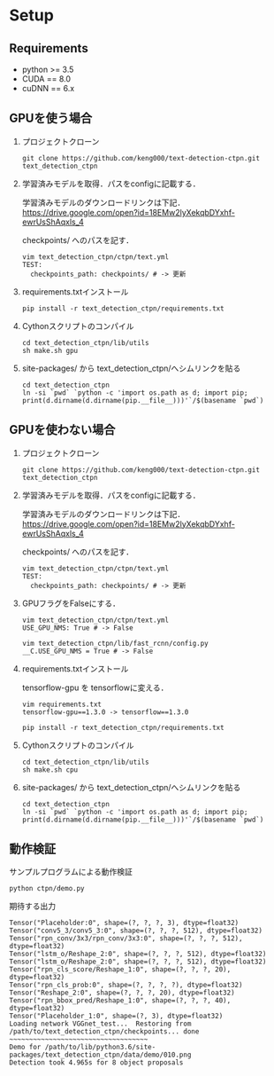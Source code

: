 # Setup
## Requirements
* python >= 3.5  
* CUDA == 8.0  
* cuDNN == 6.x 

## GPUを使う場合

1. プロジェクトクローン

    ```
    git clone https://github.com/keng000/text-detection-ctpn.git text_detection_ctpn
    ```

1. 学習済みモデルを取得．パスをconfigに記載する．

	学習済みモデルのダウンロードリンクは下記．  
	https://drive.google.com/open?id=18EMw2lyXekqbDYxhf-ewrUsShAqxls_4
    
	checkpoints/ へのパスを記す．

    ```
    vim text_detection_ctpn/ctpn/text.yml
    TEST:
      checkpoints_path: checkpoints/ # -> 更新
    ```

1. requirements.txtインストール

    ```
    pip install -r text_detection_ctpn/requirements.txt
    ```

1. Cythonスクリプトのコンパイル
    
    ```
    cd text_detection_ctpn/lib/utils
    sh make.sh gpu
    ```

1. site-packages/ から text_detection_ctpn/へシムリンクを貼る
	
	```
	cd text_detection_ctpn
	ln -si `pwd` `python -c 'import os.path as d; import pip; print(d.dirname(d.dirname(pip.__file__)))'`/$(basename `pwd`)
	```

## GPUを使わない場合


1. プロジェクトクローン

    ```
    git clone https://github.com/keng000/text-detection-ctpn.git text_detection_ctpn
    ```

1. 学習済みモデルを取得．パスをconfigに記載する．

	学習済みモデルのダウンロードリンクは下記．  
	https://drive.google.com/open?id=18EMw2lyXekqbDYxhf-ewrUsShAqxls_4
    
	checkpoints/ へのパスを記す．

    ```
    vim text_detection_ctpn/ctpn/text.yml
    TEST:
      checkpoints_path: checkpoints/ # -> 更新
    ```

1. GPUフラグをFalseにする．

    ```
    vim text_detection_ctpn/ctpn/text.yml
    USE_GPU_NMS: True # -> False
    ```

    ```
    vim text_detection_ctpn/lib/fast_rcnn/config.py
    __C.USE_GPU_NMS = True # -> False
    ```

1. requirements.txtインストール
	
	tensorflow-gpu を tensorflowに変える．

    ```
	vim requirements.txt
	tensorflow-gpu==1.3.0 -> tensorflow==1.3.0
	```

	```
    pip install -r text_detection_ctpn/requirements.txt
    ```

1. Cythonスクリプトのコンパイル
    
    ```
    cd text_detection_ctpn/lib/utils
    sh make.sh cpu
    ```

1. site-packages/ から text_detection_ctpn/へシムリンクを貼る
	
	```
	cd text_detection_ctpn
	ln -si `pwd` `python -c 'import os.path as d; import pip; print(d.dirname(d.dirname(pip.__file__)))'`/$(basename `pwd`)
	```

## 動作検証

サンプルプログラムによる動作検証
```
python ctpn/demo.py
```

期待する出力
```
Tensor("Placeholder:0", shape=(?, ?, ?, 3), dtype=float32)
Tensor("conv5_3/conv5_3:0", shape=(?, ?, ?, 512), dtype=float32)
Tensor("rpn_conv/3x3/rpn_conv/3x3:0", shape=(?, ?, ?, 512), dtype=float32)
Tensor("lstm_o/Reshape_2:0", shape=(?, ?, ?, 512), dtype=float32)
Tensor("lstm_o/Reshape_2:0", shape=(?, ?, ?, 512), dtype=float32)
Tensor("rpn_cls_score/Reshape_1:0", shape=(?, ?, ?, 20), dtype=float32)
Tensor("rpn_cls_prob:0", shape=(?, ?, ?, ?), dtype=float32)
Tensor("Reshape_2:0", shape=(?, ?, ?, 20), dtype=float32)
Tensor("rpn_bbox_pred/Reshape_1:0", shape=(?, ?, ?, 40), dtype=float32)
Tensor("Placeholder_1:0", shape=(?, 3), dtype=float32)
Loading network VGGnet_test...  Restoring from /path/to/text_detection_ctpn/checkpoints... done
~~~~~~~~~~~~~~~~~~~~~~~~~~~~~~~~~~~
Demo for /path/to/lib/python3.6/site-packages/text_detection_ctpn/data/demo/010.png
Detection took 4.965s for 8 object proposals       
```


